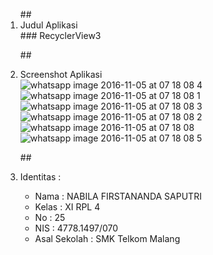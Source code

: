 <ol>
##<li> Judul Aplikasi </li>
### RecyclerView3
 
##<li> Screenshot Aplikasi </li>
![whatsapp image 2016-11-05 at 07 18 08 4](https://cloud.githubusercontent.com/assets/22027035/20026123/c439ad50-a328-11e6-8492-0a1095091940.jpeg)
![whatsapp image 2016-11-05 at 07 18 08 1](https://cloud.githubusercontent.com/assets/22027035/20026120/c436bd70-a328-11e6-9a69-d4208354bb4b.jpeg)
![whatsapp image 2016-11-05 at 07 18 08 3](https://cloud.githubusercontent.com/assets/22027035/20026119/c4368940-a328-11e6-9ef3-c60b61dab3eb.jpeg)
![whatsapp image 2016-11-05 at 07 18 08 2](https://cloud.githubusercontent.com/assets/22027035/20026122/c439107a-a328-11e6-84f6-f795439a53d1.jpeg)
![whatsapp image 2016-11-05 at 07 18 08](https://cloud.githubusercontent.com/assets/22027035/20026121/c436e066-a328-11e6-84bc-a5e457476ed3.jpeg)
![whatsapp image 2016-11-05 at 07 18 08 5](https://cloud.githubusercontent.com/assets/22027035/20026118/c4357794-a328-11e6-9791-f9c75ae1798d.jpeg)

##<li> Identitas : </li>

<ul>
<li> Nama : NABILA FIRSTANANDA SAPUTRI </li>
<li> Kelas : XI RPL 4 </li>
<li> No : 25 </li>
<li> NIS : 4778.1497/070 </li>
<li> Asal Sekolah : SMK Telkom Malang </li>
</ul>
